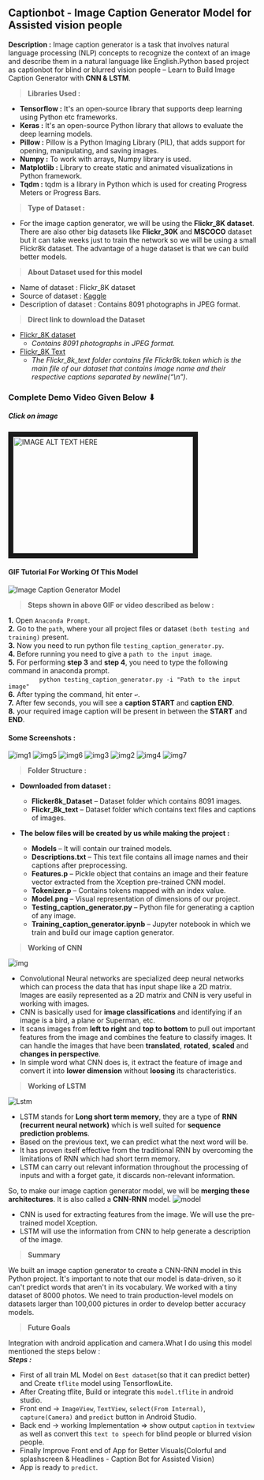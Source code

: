## Captionbot - Image Caption Generator Model for Assisted vision people  

**Description :** Image caption generator is a task that involves natural language processing (NLP) concepts to recognize the context of an image and describe them in a natural language like English.Python based project as captionbot for blind or blurred vision people – Learn to Build Image Caption Generator with **CNN & LSTM**.

> **Libraries Used :**
* **Tensorflow :** It's an open-source library that supports deep learning using Python etc frameworks. 
* **Keras :** It's an open-source Python library that allows to evaluate the deep learning models. 
* **Pillow :** Pillow is a Python Imaging Library (PIL), that adds support for opening, manipulating, and saving images. 
* **Numpy :** To work with arrays, Numpy library is used. 
* **Matplotlib :** Library to create static and animated visualizations in Python framework.
* **Tqdm :** tqdm is a library in Python which is used for creating Progress Meters or Progress Bars.

> **Type of Dataset :** 
* For the image caption generator, we will be using the **Flickr_8K dataset**. There are also other big datasets like **Flickr_30K** and **MSCOCO** dataset but it can take weeks just to train the network so we will be using a small Flickr8k dataset. The advantage of a huge dataset is that we can build better models.

> **About Dataset used for this model**
* Name of dataset : Flickr_8K dataset  
* Source of dataset : [Kaggle](https://www.kaggle.com/datasets/ming666/flicker8k-dataset)
* Description of dataset : Contains 8091 photographs in JPEG format.

> **Direct link to download the Dataset**
* [Flickr_8K dataset](https://github.com/jbrownlee/Datasets/releases/download/Flickr8k/Flickr8k_Dataset.zip)
  * _Contains 8091 photographs in JPEG format._
* [Flickr_8K Text](https://github.com/jbrownlee/Datasets/releases/download/Flickr8k/Flickr8k_text.zip)
  * _The Flickr_8k_text folder contains file Flickr8k.token which is the main file of our dataset that contains image name and their respective captions separated by newline(“\n”)._

### Complete Demo Video Given Below ⬇
##### Click on image
<a href="http://www.youtube.com/watch?feature=player_embedded&v=zp-8_Rjsjjg
" target="_blank"><img src="http://img.youtube.com/vi/zp-8_Rjsjjg/0.jpg" 
alt="IMAGE ALT TEXT HERE" width="365" height="236" border="10" /></a>

#### GIF Tutorial For Working Of This Model  
![Image Caption Generator Model](https://github.com/Nitinkumar3399/My_GIFs/blob/master/ICG-giphy.gif)

> **Steps shown in above GIF or video described as below :**

**1.** Open `Anaconda Prompt`.  
**2.** Go to the `path`, where your all project files or dataset `(both testing and training)` present.  
**3.** Now you need to run python file `testing_caption_generator.py`.  
**4.** Before running you need to give a `path to the input image`.  
**5.** For performing **step 3** and **step 4**, you need to type the following command in anaconda prompt.      
&nbsp; &nbsp; &nbsp; &nbsp; &nbsp; &nbsp; &nbsp; &nbsp; `python testing_caption_generator.py -i "Path to the input image"`  
**6.** After typing the command, hit enter `↩`.    
**7.** After few seconds, you will see a **caption START** and **caption END**.      
**8.** your required image caption will be present in between the **START** and **END**.  

#### Some Screenshots :    

![img1](https://user-images.githubusercontent.com/65066519/169573484-befae699-5e84-4a8b-a364-fc73c9384d6c.jpg)
![img5](https://user-images.githubusercontent.com/65066519/169573530-d938e3a7-f4d6-4e99-9a5a-cf4974171266.jpg)
![img6](https://user-images.githubusercontent.com/65066519/169573543-aadedbc3-16b5-44c0-820e-d1b7944e1490.jpg)
![img3](https://user-images.githubusercontent.com/65066519/169573514-d15d4c66-0d61-4de3-b0a1-d10b81af69f6.jpg)
![img2](https://user-images.githubusercontent.com/65066519/169573498-336ca39a-0742-41ba-855b-540d904eeb56.jpg)
![img4](https://user-images.githubusercontent.com/65066519/169573519-64ff5c80-ee64-4d6c-bde7-7dfdd0f15c81.jpg)
![img7](https://user-images.githubusercontent.com/65066519/169573553-65a345b6-6531-4ff9-9648-cc91fee0c408.jpg)


> **Folder Structure :**

* **Downloaded from dataset :**
  * **Flicker8k_Dataset** – Dataset folder which contains 8091 images.
  * **Flickr_8k_text** – Dataset folder which contains text files and captions of images.

* **The below files will be created by us while making the project :**
  * **Models** – It will contain our trained models.
  * **Descriptions.txt** – This text file contains all image names and their captions after preprocessing.
  * **Features.p** – Pickle object that contains an image and their feature vector extracted from the Xception pre-trained CNN model.
  * **Tokenizer.p** – Contains tokens mapped with an index value.
  * **Model.png** – Visual representation of dimensions of our project.
  * **Testing_caption_generator.py** – Python file for generating a caption of any image.
  * **Training_caption_generator.ipynb** – Jupyter notebook in which we train and build our image caption generator.

> **Working of CNN**

![img](https://user-images.githubusercontent.com/65066519/169506429-689826c8-ff10-4306-92c1-e36d2c9a27fd.png)

* Convolutional Neural networks are specialized deep neural networks which can process the data that has input shape like a 2D matrix. Images are easily represented as a 2D matrix and CNN is very useful in working with images.
* CNN is basically used for **image classifications** and identifying if an image is a bird, a plane or Superman, etc.
* It scans images from **left to right** and **top to bottom** to pull out important features from the image and combines the feature to classify images. It can handle the images that have been **translated**, **rotated**, **scaled** and **changes in perspective**.
* In simple word what CNN does is, it extract the feature of image and convert it into **lower dimension** without **loosing** its characteristics.

> **Working of LSTM**

![Lstm](https://user-images.githubusercontent.com/65066519/169509869-7f42a7cf-3a2c-4f1f-ba41-594ed571a6ce.jpg)

* LSTM stands for **Long short term memory**, they are a type of **RNN (recurrent neural network)** which is well suited for **sequence prediction problems**.
* Based on the previous text, we can predict what the next word will be.
* It has proven itself effective from the traditional RNN by overcoming the limitations of RNN which had short term memory. 
* LSTM can carry out relevant information throughout the processing of inputs and with a forget gate, it discards non-relevant information.

So, to make our image caption generator model, we will be **merging these architectures**. It is also called a **CNN-RNN** model.
![model](https://user-images.githubusercontent.com/65066519/169508812-abe069cf-9608-4cad-bcf9-72dcc7938dcd.jpg)

* CNN is used for extracting features from the image. We will use the pre-trained model Xception.
* LSTM will use the information from CNN to help generate a description of the image.

> **Summary** 

We built an image caption generator to create a CNN-RNN model in this Python project. It's important to note that our model is data-driven, so it can't predict words that aren't in its vocabulary. We worked with a tiny dataset of 8000 photos. We need to train production-level models on datasets larger than 100,000 pictures in order to develop better accuracy models.

> **Future Goals**

Integration with android application and camera.What I do using this model mentioned the steps below :   
_**Steps :**_      
* First of all train ML Model on `Best dataset`(so that it can predict better) and Create `tflite` model using TensorflowLite. 
* After Creating tflite, Build or integrate this `model.tflite` in android studio.
* Front end -> `ImageView`, `TextView`, `select(From Internal)`, `capture(Camera)` and `predict` button in Android Studio.
* Back end -> working Implementation => show output `caption` in `textview` as well as convert this `text to speech` for blind people or blurred vision people.
* Finally Improve Front end of App for Better Visuals(Colorful and splashscreen & Headlines - Caption Bot for Assisted Vision)
* App is ready to `predict`.

